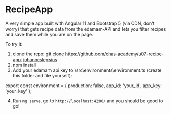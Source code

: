 # RecipeApp

A very simple app built with Angular 11 and Bootstrap 5 (via CDN, don't worry) that gets recipe data from the edamam-API and lets you filter recipes and save them while you are on the page.

To try it:

1. clone the repo: git clone https://github.com/chas-academy/u07-recipe-app-johanneslepsius
2. npm install
3. Add your edamam api key to \src\environments\environment.ts (create this folder and file yourself):

export const environment = {
production: false,
app_id: 'your_id',
app_key: 'your_key'
};

4. Run `ng serve`, go to `http://localhost:4200/` and you should be good to go!
